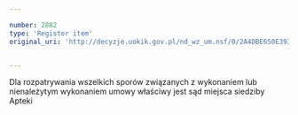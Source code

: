 ```yaml
---

number: 2882
type: 'Register item'
original_uri: 'http://decyzje.uokik.gov.pl/nd_wz_um.nsf/0/2A4DBE650E393C42C12579B300390C9D?OpenDocument'


---
```


Dla rozpatrywania wszelkich sporów związanych z wykonaniem lub nienależytym wykonaniem umowy właściwy jest sąd miejsca siedziby Apteki
